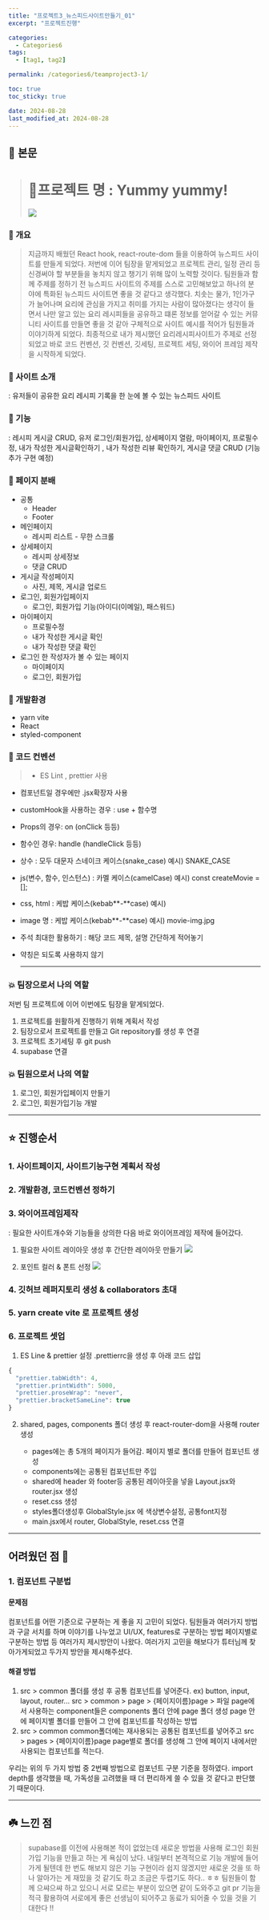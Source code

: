 ```yaml
---
title: "프로젝트3_뉴스피드사이트만들기_01"
excerpt: "프로젝트진행"

categories:
  - Categories6
tags:
  - [tag1, tag2]

permalink: /categories6/teamproject3-1/

toc: true
toc_sticky: true

date: 2024-08-28
last_modified_at: 2024-08-28
---
```


## 🦥 본문

> # 🌟프로젝트 명 : Yummy yummy!
>
> ![](https://velog.velcdn.com/images/alice0751/post/51cf3f9a-d4c4-4f8e-a543-45cb4bc232a3/image.png)

### 🌼 개요

> 지금까지 배웠던 React hook, react-route-dom 들을 이용하여 뉴스피드 사이트를 만들게 되었다. 저번에 이어 팀장을 맡게되었고 프로젝트 관리, 일정 관리 등 신경써야 할 부분들을 놓치지 않고 챙기기 위해 많이 노력할 것이다.
> 팀원들과 함께 주제를 정하기 전 뉴스피드 사이트의 주제를 스스로 고민해보았고 하나의 분야에 특화된 뉴스피드 사이트면 좋을 것 같다고 생각했다. 치솟는 물가, 1인가구가 늘어나며 요리에 관심을 가지고 취미를 가지는 사람이 많아졌다는 생각이 들면서 나만 알고 있는 요리 레시피들을 공유하고 떄론 정보를 얻어갈 수 있는 커뮤니티 사이트를 만들면 좋을 것 같아 구체적으로 사이트 예시를 적어가 팀원들과 이야기하게 되었다.
> 최종적으로 내가 제시했던 요리레시피사이트가 주제로 선정되었고 바로 코드 컨벤션, 깃 컨벤션, 깃세팅, 프로젝트 세팅, 와이어 프레임 제작을 시작하게 되었다.

### 🌼 사이트 소개

: 유저들이 공유한 요리 레시피 기록을 한 눈에 볼 수 있는 뉴스피드 사이트

### 🌼 기능

: 레시피 게시글 CRUD, 유저 로그인/회원가입, 상세페이지 열람, 마이페이지, 프로필수정, 내가 작성한 게시글확인하기 , 내가 작성한 리뷰 확인하기, 게시글 댓글 CRUD (기능 추가 구현 예정)

### 🌼 페이지 분배

>

- 공통
  - Header
  - Footer
- 메인페이지
  - 레시피 리스트 - 무한 스크롤
- 상세페이지
  - 레시피 상세정보
  - 댓글 CRUD
- 게시글 작성페이지
  - 사진, 제목, 게시글 업로드
- 로그인, 회원가입페이지
  - 로그인, 회원가입 기능(아이디(이메일), 패스워드)
- 마이페이지
  - 프로필수정
  - 내가 작성한 게시글 확인
  - 내가 작성한 댓글 확인
- 로그인 한 작성자가 볼 수 있는 페이지
  - 마이페이지
  - 로그인, 회원가입

### 🌼 개발환경

>

- yarn vite
- React
- styled-component

### 🌼 코드 컨벤션

> - ES Lint , prettier 사용

- 컴포넌트일 경우에만 .jsx확장자 사용
- customHook을 사용하는 경우 : use + 함수명
- Props의 경우: on (onClick 등등)
- 함수인 경우: handle (handleClick 등등)
- 상수 : 모두 대문자 스네이크 케이스(snake_case) 예시) SNAKE_CASE
- js(변수, 함수, 인스턴스) : 카멜 케이스(camelCase) 예시) const createMovie = [];
- css, html : 케밥 케이스(kebab**_-_**case) 예시) <div class=”movie-items”></div>
- image 명 : 케밥 케이스(kebab**_-_**case) 예시) movie-img.jpg
- 주석 최대한 활용하기 : 해당 코드 제목, 설명 간단하게 적어놓기
- 약칭은 되도록 사용하지 않기

  ***

### 💥 팀장으로서 나의 역할

저번 팀 프로젝트에 이어 이번에도 팀장을 맡게되었다.

1. 프로젝트를 원활하게 진행하기 위해 계획서 작성
2. 팀장으로서 프로젝트를 만들고 Git repository를 생성 후 연결
3. 프로젝트 초기세팅 후 git push
4. supabase 연결

### 💥 팀원으로서 나의 역할

1. 로그인, 회원가입페이지 만들기
2. 로그인, 회원가입기능 개발

---

## ⭐️ 진행순서

### 1. 사이트페이지, 사이트기능구현 계획서 작성

### 2. 개발환경, 코드컨벤션 정하기

### 3. 와이어프레임제작

: 필요한 사이트개수와 기능들을 상의한 다음 바로 와이어프레임 제작에 들어갔다.

1. 필요한 사이트 레이아웃 생성 후 간단한 레이아웃 만들기
   ![](https://velog.velcdn.com/images/alice0751/post/ec985334-8457-4b7f-9140-9a3109c72c79/image.png)

2. 포인트 컬러 & 폰트 선정
   ![](https://velog.velcdn.com/images/alice0751/post/ab099442-88a5-4bfe-b825-2166c5a7b896/image.png)

### 4. 깃허브 레퍼지토리 생성 & collaborators 초대

### 5. yarn create vite 로 프로젝트 생성

### 6. 프로젝트 셋업

1. ES Line & prettier 설정
   .prettierrc을 생성 후 아래 코드 삽입

```js
{
  "prettier.tabWidth": 4,
  "prettier.printWidth": 5000,
  "prettier.proseWrap": "never",
  "prettier.bracketSameLine": true
}
```

2. shared, pages, components 폴더 생성 후 react-router-dom을 사용해 router 생성

   - pages에는 총 5개의 페이지가 들어감. 페이지 별로 폴더를 만들어 컴포넌트 생성
   - components에는 공통된 컴포넌트만 주입
   - shared에 header 와 footer등 공통된 레이아웃을 넣을 Layout.jsx와 router.jsx 생성
   - reset.css 생성
   - styles폴더생성후 GlobalStyle.jsx 에 색상변수설정, 공통font지정
   - main.jsx에서 router, GlobalStyle, reset.css 연결

---

## 어려웠던 점 🥵

### 1. 컴포넌트 구분법

#### 문제점

컴포넌트를 어떤 기준으로 구분하는 게 좋을 지 고민이 되었다. 팀원들과 여러가지 방법과 구글 서치를 하며 이야기를 나누었고 UI/UX, features로 구분하는 방법 페이지별로 구분하는 방법 등 여러가지 제시방안이 나왔다.
여러가지 고민을 해보다가 튜터님께 찾아가게되었고
두가지 방안을 제시해주셨다.

#### 해결 방법

1. src > common
   폴더를 생성 후 공통 컴포넌트를 넣어준다.
   ex) button, input, layout, router...
   src > common > page > {페이지이름}page > 파일
   page에서 사용하는 component들은 components 폴더 안에 page 폴더 생성 page 안에 페이지별 폴더를 만들어 그 안에 컴포넌트를 작성하는 방법
2. src > common
   common폴더에는 재사용되는 공통된 컴포넌트를 넣어주고
   src > pages > {페이지이름}page
   page별로 폴더를 생성해 그 안에 페이지 내에서만 사용되는 컴포넌트를 적는다.

우리는 위의 두 가지 방법 중 2번째 방법으로 컴포넌트 구분 기준을 정하였다. import depth를 생각했을 때, 가독성을 고려했을 때 더 편리하게 쓸 수 있을 것 같다고 판단했기 때문이다.

---

## ☘️ 느낀 점

> supabase를 이전에 사용해본 적이 없었는데 새로운 방법을 사용해 로그인 회원가입 기능을 만들고 하는 게 욕심이 났다.
> 내일부터 본격적으로 기능 개발에 들어가게 될텐데 한 번도 해보지 않은 기능 구현이라 쉽지 않겠지만 새로운 것을 또 하나 알아가는 게 재밌을 것 같기도 하고 조금은 두렵기도 하다.. ㅎㅎ
> 팀원들이 함께 으쌰으쌰 하고 있으니 서로 모르는 부분이 있으면 같이 도와주고 git pr 기능을 적극 활용하여 서로에게 좋은 선생님이 되어주고 동료가 되어줄 수 있을 것을 기대한다 !!
